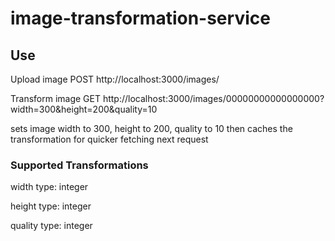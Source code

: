 # image-transformation-service

## Use

Upload image
POST
http://localhost:3000/images/

Transform image
GET
http://localhost:3000/images/00000000000000000?width=300&height=200&quality=10

sets image width to 300, height to 200, quality to 10 then caches the transformation for quicker fetching next request

### Supported Transformations

width
type: integer

height
type: integer

quality
type: integer


